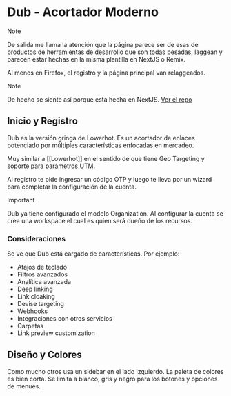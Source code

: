 # Dub - Acortador Moderno

> [!Note]
> De salida me llama la atención que la página parece ser de esas de productos de herramientas de desarrollo que son todas pesadas, laggean y parecen estar hechas en la misma plantilla en NextJS o Remix.
> 
> Al menos en Firefox, el registro y la página principal van relaggeados.

> [!Note]
> De hecho se siente así porque está hecha en NextJS. [Ver el repo](https://github.com/dubinc/dub)

## Inicio y Registro

Dub es la versión gringa de Lowerhot. Es un acortador de enlaces potenciado por múltiples características enfocadas en mercadeo.

Muy similar a [[Lowerhot]] en el sentido de que tiene Geo Targeting y soporte para parámetros UTM.

Al registro te pide ingresar un código OTP y luego te lleva por un wizard para completar la configuración de la cuenta.

> [!Important]
> Dub ya tiene configurado el modelo Organization. Al configurar la cuenta se crea una workspace el cual es quien será dueño de los recursos.

### Consideraciones

Se ve que Dub está cargado de características. Por ejemplo:

- Atajos de teclado
- Filtros avanzados
- Analítica avanzada
- Deep linking
- Link cloaking
- Devise targeting
- Webhooks
- Integraciones con otros servicios
- Carpetas
- Link preview customization

## Diseño y Colores

Como mucho otros usa un sidebar en el lado izquierdo. La paleta de colores es bien corta. Se limita a blanco, gris y negro para los botones y opciones de menues.